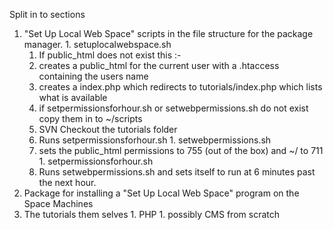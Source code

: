 Split in to sections
  1. "Set Up Local Web Space" scripts in the file structure for the package manager.
    1. setuplocalwebspace.sh
      1. If public\_html does not exist this :-
        1. creates a public\_html for the current user with a .htaccess containing the users name
        1. creates a index.php which redirects to tutorials/index.php which lists what is available
      1. if setpermissionsforhour.sh or setwebpermissions.sh do not exist copy them in to ~/scripts
      1. SVN Checkout the tutorials folder
      1. Runs setpermissionsforhour.sh
    1. setwebpermissions.sh
      1. sets the public\_html permissions to 755 (out of the box) and ~/ to 711
    1. setpermissionsforhour.sh
      1. Runs setwebpermissions.sh and sets itself to run at 6 minutes past the next hour.
  1. Package for installing a "Set Up Local Web Space" program on the Space Machines
  1. The tutorials them selves
    1. PHP
    1. possibly CMS from scratch